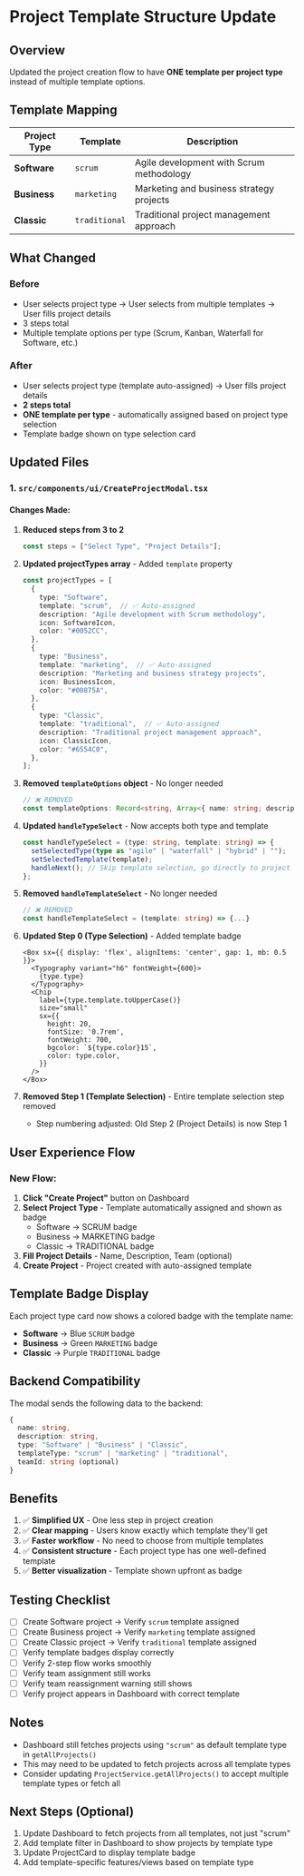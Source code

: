 # Project Template Structure Update

## Overview
Updated the project creation flow to have **ONE template per project type** instead of multiple template options.

## Template Mapping

| Project Type | Template | Description |
|-------------|----------|-------------|
| **Software** | `scrum` | Agile development with Scrum methodology |
| **Business** | `marketing` | Marketing and business strategy projects |
| **Classic** | `traditional` | Traditional project management approach |

## What Changed

### Before
- User selects project type → User selects from multiple templates → User fills project details
- 3 steps total
- Multiple template options per type (Scrum, Kanban, Waterfall for Software, etc.)

### After
- User selects project type (template auto-assigned) → User fills project details
- **2 steps total**
- **ONE template per type** - automatically assigned based on project type selection
- Template badge shown on type selection card

## Updated Files

### 1. `src/components/ui/CreateProjectModal.tsx`

#### Changes Made:
1. **Reduced steps from 3 to 2**
   ```typescript
   const steps = ["Select Type", "Project Details"];
   ```

2. **Updated projectTypes array** - Added `template` property
   ```typescript
   const projectTypes = [
     {
       type: "Software",
       template: "scrum",  // ✅ Auto-assigned
       description: "Agile development with Scrum methodology",
       icon: SoftwareIcon,
       color: "#0052CC",
     },
     {
       type: "Business",
       template: "marketing",  // ✅ Auto-assigned
       description: "Marketing and business strategy projects",
       icon: BusinessIcon,
       color: "#00875A",
     },
     {
       type: "Classic",
       template: "traditional",  // ✅ Auto-assigned
       description: "Traditional project management approach",
       icon: ClassicIcon,
       color: "#6554C0",
     },
   ];
   ```

3. **Removed `templateOptions` object** - No longer needed
   ```typescript
   // ❌ REMOVED
   const templateOptions: Record<string, Array<{ name: string; description: string }>> = {...}
   ```

4. **Updated `handleTypeSelect`** - Now accepts both type and template
   ```typescript
   const handleTypeSelect = (type: string, template: string) => {
     setSelectedType(type as "agile" | "waterfall" | "hybrid" | "");
     setSelectedTemplate(template);
     handleNext(); // Skip template selection, go directly to project details
   };
   ```

5. **Removed `handleTemplateSelect`** - No longer needed
   ```typescript
   // ❌ REMOVED
   const handleTemplateSelect = (template: string) => {...}
   ```

6. **Updated Step 0 (Type Selection)** - Added template badge
   ```tsx
   <Box sx={{ display: 'flex', alignItems: 'center', gap: 1, mb: 0.5 }}>
     <Typography variant="h6" fontWeight={600}>
       {type.type}
     </Typography>
     <Chip 
       label={type.template.toUpperCase()} 
       size="small"
       sx={{ 
         height: 20,
         fontSize: '0.7rem',
         fontWeight: 700,
         bgcolor: `${type.color}15`,
         color: type.color,
       }}
     />
   </Box>
   ```

7. **Removed Step 1 (Template Selection)** - Entire template selection step removed
   - Step numbering adjusted: Old Step 2 (Project Details) is now Step 1

## User Experience Flow

### New Flow:
1. **Click "Create Project"** button on Dashboard
2. **Select Project Type** - Template automatically assigned and shown as badge
   - Software → SCRUM badge
   - Business → MARKETING badge
   - Classic → TRADITIONAL badge
3. **Fill Project Details** - Name, Description, Team (optional)
4. **Create Project** - Project created with auto-assigned template

## Template Badge Display

Each project type card now shows a colored badge with the template name:
- **Software** → Blue `SCRUM` badge
- **Business** → Green `MARKETING` badge  
- **Classic** → Purple `TRADITIONAL` badge

## Backend Compatibility

The modal sends the following data to the backend:
```typescript
{
  name: string,
  description: string,
  type: "Software" | "Business" | "Classic",
  templateType: "scrum" | "marketing" | "traditional",
  teamId: string (optional)
}
```

## Benefits

1. ✅ **Simplified UX** - One less step in project creation
2. ✅ **Clear mapping** - Users know exactly which template they'll get
3. ✅ **Faster workflow** - No need to choose from multiple templates
4. ✅ **Consistent structure** - Each project type has one well-defined template
5. ✅ **Better visualization** - Template shown upfront as badge

## Testing Checklist

- [ ] Create Software project → Verify `scrum` template assigned
- [ ] Create Business project → Verify `marketing` template assigned
- [ ] Create Classic project → Verify `traditional` template assigned
- [ ] Verify template badges display correctly
- [ ] Verify 2-step flow works smoothly
- [ ] Verify team assignment still works
- [ ] Verify team reassignment warning still shows
- [ ] Verify project appears in Dashboard with correct template

## Notes

- Dashboard still fetches projects using `"scrum"` as default template type in `getAllProjects()`
- This may need to be updated to fetch projects across all template types
- Consider updating `ProjectService.getAllProjects()` to accept multiple template types or fetch all

## Next Steps (Optional)

1. Update Dashboard to fetch projects from all templates, not just "scrum"
2. Add template filter in Dashboard to show projects by template type
3. Update ProjectCard to display template badge
4. Add template-specific features/views based on template type
